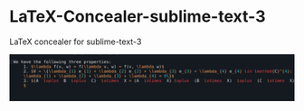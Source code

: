 # LaTeX-Concealer-sublime-text-3
LaTeX concealer for sublime-text-3

![LaTeX concealer demo](https://github.com/rah4927/demo/blob/master/conceal_tex.gif)



